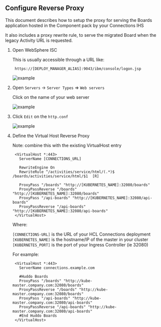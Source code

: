## Configure Reverse Proxy

This document describes how to setup the proxy for serving the Boards application hosted in the Component pack by your Connections IHS

It also includes a proxy rewrite rule, to serve the migrated Board when the legacy Activity URL is requested.

1. Open WebSphere ISC

    This is usually accessible through a URL like:

        https://[DEPLOY_MANAGER_ALIAS]:9043/ibm/console/logon.jsp

    ![example](../../assets/connections/isc.png)

1. Open `Servers` -> `Server Types` => `Web servers`

    Click on the name of your web server

    ![example](../../assets/connections/httpd1.png)

1. Click `Edit` on the `http.conf`

    ![example](../../assets/connections/httpd2.png)

1. Define the Virtual Host Reverse Proxy

    Note: combine this with the existing VirtualHost entry

        <VirtualHost *:443>
          ServerName [CONNECTIONS_URL]

          RewriteEngine On
          RewriteRule ^/activities/service/html/(.*)$ /boards/activities/service/html/$1  [R]

          ProxyPass "/boards" "http://[KUBERNETES_NAME]:32080/boards"
          ProxyPassReverse "/boards" "http://[KUBERNETES_NAME]:32080/boards"
          ProxyPass "/api-boards" "http://[KUBERNETES_NAME]:32080/api-boards"
          ProxyPassReverse "/api-boards" "http://[KUBERNETES_NAME]:32080/api-boards"
        </VirtualHost>

    Where:

      `[CONNECTIONS-URL]` is the URL of your HCL Connections deployment</br>
      `[KUBERNETES_NAME]` is the hostname/IP of the master in your cluster</br>
      `[KUBERNETES_PORT]` is the port of your Ingress Controller (ie 32080)</br>

    For example:

        <VirtualHost *:443>
          ServerName connections.example.com

          #Huddo Boards
          ProxyPass "/boards" "http://kube-master.company.com:32080/boards"
          ProxyPassReverse "/boards" "http://kube-master.company.com:32080/boards"
          ProxyPass "/api-boards" "http://kube-master.company.com:32080/api-boards"
          ProxyPassReverse "/api-boards" "http://kube-master.company.com:32080/api-boards"
          #End Huddo Boards
        </VirtualHost>
